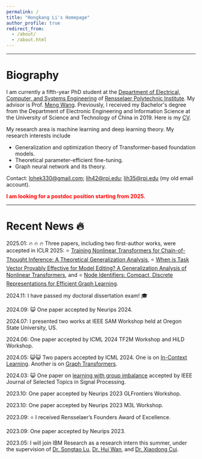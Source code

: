```yaml
---
permalink: /
title: "Hongkang Li's Homepage"
author_profile: true
redirect_from: 
  - /about/
  - /about.html
---
```


------

# Biography

I am currently a fifth-year PhD student at the [Department of Electrical, Computer, and Systems Engineering](https://ecse.rpi.edu/about) of [Rensselaer Polytechnic Institute](https://www.rpi.edu/). My advisor is Prof. [Meng Wang](https://sites.ecse.rpi.edu/~wang/). Previously, I received my Bachelor's degree from the Department of Electronic Engineering and Information Science at the University of Science and Technology of China in 2019. Here is my [CV](../lihongkang.github.io/assets/CV.pdf).

My research area is machine learning and deep learning theory. My research interests include
+ Generalization and optimization theory of Transformer-based foundation models.
+ Theoretical parameter-efficient fine-tuning.
+ Graph neural network and its theory.

Contact: lohek330@gmail.com; lih42@rpi.edu; lih35@rpi.edu (my old email account).

<font color=red><b>I am looking for a postdoc position starting from 2025.</b></font>

------
# Recent News 🔥

2025.01: 🔥 🔥 🔥 Three papers, including two first-author works, were accepted in ICLR 2025: ⭐ [Training Nonlinear Transformers for Chain-of-Thought Inference: A Theoretical Generalization Analysis](https://openreview.net/forum?id=n7n8McETXw&referrer=%5BAuthor%20Console%5D(%2Fgroup%3Fid%3DICLR.cc%2F2025%2FConference%2FAuthors%23your-submissions)), ⭐ [When is Task Vector Provably Effective for Model Editing? A Generalization Analysis of Nonlinear Transformers](https://openreview.net/forum?id=vRvVVb0NAz&referrer=%5BAuthor%20Console%5D(%2Fgroup%3Fid%3DICLR.cc%2F2025%2FConference%2FAuthors%23your-submissions)), and ⭐ [Node Identifiers: Compact, Discrete Representations for Efficient Graph Learning](https://openreview.net/forum?id=t9lS1lX9FQ&referrer=%5BAuthor%20Console%5D(%2Fgroup%3Fid%3DICLR.cc%2F2025%2FConference%2FAuthors%23your-submissions)).

2024.11: I have passed my doctoral dissertation exam! 🎓

2024.09: 😺 One paper accepted by Neurips 2024.

2024.07: I presented two works at IEEE SAM Workshop held at Oregon State University, US. 

2024.06: One paper accepted by ICML 2024 TF2M Workshop and HiLD Workshop.

2024.05: 😺😺 Two papers accepted by ICML 2024. One is on [In-Context Learning](https://arxiv.org/pdf/2402.15607). Another is on [Graph Transformers](https://arxiv.org/pdf/2406.01977).

2024.03: 😺 One paper on [learning with group imbalance](https://arxiv.org/pdf/2403.07310) accepted by IEEE Journal of Selected Topics in Signal Processing.

2023.10: One paper accepted by Neurips 2023 GLFrontiers Workshop.

2023.10: One paper accepted by Neurips 2023 M3L Workshop.

2023.09: ⭐ I received Rensselaer’s Founders Award of Excellence.

2023.09: One paper accepted by Neurips 2023.

2023.05: I will join IBM Research as a research intern this summer, under the supervision of [Dr. Songtao Lu](https://songtaogithub.github.io/), [Dr. Hui Wan](https://sites.google.com/view/hui-wan), and [Dr. Xiaodong Cui](https://research.ibm.com/people/xiaodong-cui). 



